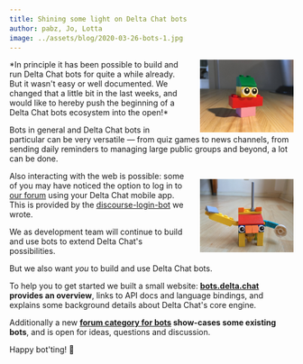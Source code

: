 ```yaml
---
title: Shining some light on Delta Chat bots
author: pabz, Jo, Lotta
image: ../assets/blog/2020-03-26-bots-1.jpg
---
```


<img src="../assets/blog/2020-03-26-bots-1.jpg" style="float: right; width: 33%; margin-left: 2em;" alt='A bot-like figurine' title="Lotta's bot in the spotlight" /> 
*In principle it has been possible to build and run Delta Chat bots for quite a while already. But it wasn't easy or well documented.
We changed that a little bit in the last weeks, and would like to hereby push the beginning of a Delta Chat bots ecosystem into the open!*

Bots in general and Delta Chat bots in particular can be very versatile — from quiz games to news channels, from sending daily reminders to managing large public groups and beyond, a lot can be done.

<img src="../assets/blog/2020-03-26-bots-2.jpg" style='float: right; width: 33%; margin: 1em 0 1em 2em;' alt='A bot-like figurine' title="Jo's bot is a heavy working machine"/> 

Also interacting with the web is possible: some of you may have noticed the option to log in to [our forum](https://support.delta.chat/) using your Delta Chat mobile app. This is provided by the [discourse-login-bot](https://github.com/deltachat-bot/discourse-login-bot) we wrote.

We as development team will continue to build and use bots to extend Delta Chat's possibilities.

But we also want *you* to build and use Delta Chat bots.

To help you to get started we built a small website: **[bots.delta.chat](https://bots.delta.chat) provides an overview**, links to API docs and language bindings, and explains some background details about Delta Chat's core engine.

Additionally a new **[forum category for bots](https://support.delta.chat/c/bots/9) show-cases some existing bots**, and is open for ideas, questions and discussion.

Happy bot'ting! 🤖
